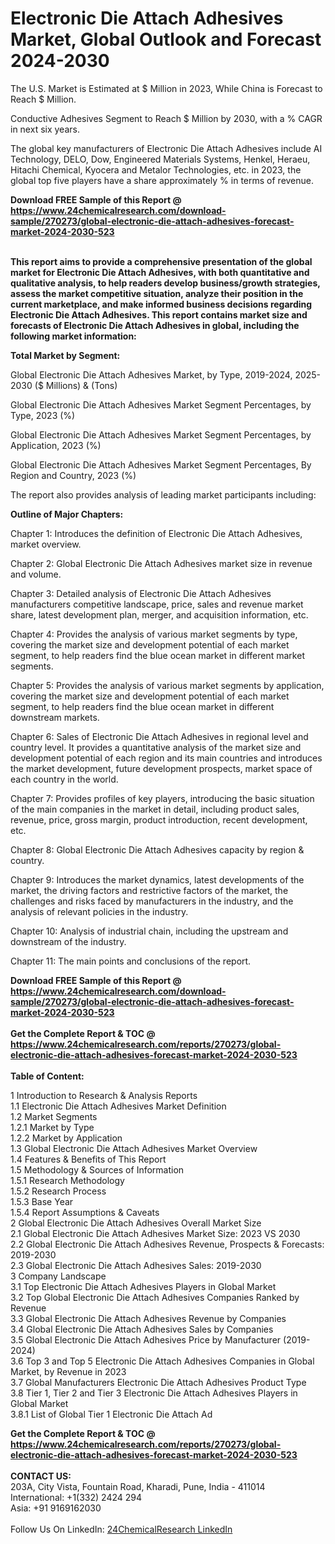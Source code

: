 <h1>Electronic Die Attach Adhesives Market, Global Outlook and Forecast 2024-2030</h1><p>
The U.S. Market is Estimated at $ Million in 2023, While China is Forecast to Reach $ Million.</p><p>
Conductive Adhesives Segment to Reach $ Million by 2030, with a % CAGR in next six years.</p><p>
The global key manufacturers of Electronic Die Attach Adhesives include AI Technology, DELO, Dow, Engineered Materials Systems, Henkel, Heraeu, Hitachi Chemical, Kyocera and Metalor Technologies, etc. in 2023, the global top five players have a share approximately % in terms of revenue.</p><div><b>Download FREE Sample of this Report @ 
            <a href="https://www.24chemicalresearch.com/download-sample/270273/global-electronic-die-attach-adhesives-forecast-market-2024-2030-523">
            https://www.24chemicalresearch.com/download-sample/270273/global-electronic-die-attach-adhesives-forecast-market-2024-2030-523</a></b></div><br><p>
<strong>This report aims to provide a comprehensive presentation of the global market for Electronic Die Attach Adhesives, with both quantitative and qualitative analysis, to help readers develop business/growth strategies, assess the market competitive situation, analyze their position in the current marketplace, and make informed business decisions regarding Electronic Die Attach Adhesives. This report contains market size and forecasts of Electronic Die Attach Adhesives in global, including the following market information:</strong>
</p><p>
<strong>Total Market by Segment:</strong></p><p>
Global Electronic Die Attach Adhesives Market, by Type, 2019-2024, 2025-2030 ($ Millions) &amp; (Tons)</p><p>
Global Electronic Die Attach Adhesives Market Segment Percentages, by Type, 2023 (%)</p><p>
</p><p>
Global Electronic Die Attach Adhesives Market Segment Percentages, by Application, 2023 (%)</p><p>
</p><p>
Global Electronic Die Attach Adhesives Market Segment Percentages, By Region and Country, 2023 (%)</p><p>
</p><p>
The report also provides analysis of leading market participants including:</p><p>
</p><p>
</p><p>
</p><p><strong>Outline of Major Chapters:</strong></p><p>
</p><p>Chapter 1: Introduces the definition of Electronic Die Attach Adhesives, market overview.</p><p>
Chapter 2: Global Electronic Die Attach Adhesives market size in revenue and volume.</p><p>
Chapter 3: Detailed analysis of Electronic Die Attach Adhesives manufacturers competitive landscape, price, sales and revenue market share, latest development plan, merger, and acquisition information, etc.</p><p>
Chapter 4: Provides the analysis of various market segments by type, covering the market size and development potential of each market segment, to help readers find the blue ocean market in different market segments.</p><p>
Chapter 5: Provides the analysis of various market segments by application, covering the market size and development potential of each market segment, to help readers find the blue ocean market in different downstream markets.</p><p>
Chapter 6: Sales of Electronic Die Attach Adhesives in regional level and country level. It provides a quantitative analysis of the market size and development potential of each region and its main countries and introduces the market development, future development prospects, market space of each country in the world.</p><p>
Chapter 7: Provides profiles of key players, introducing the basic situation of the main companies in the market in detail, including product sales, revenue, price, gross margin, product introduction, recent development, etc.</p><p>
Chapter 8: Global Electronic Die Attach Adhesives capacity by region &amp; country.</p><p>
Chapter 9: Introduces the market dynamics, latest developments of the market, the driving factors and restrictive factors of the market, the challenges and risks faced by manufacturers in the industry, and the analysis of relevant policies in the industry.</p><p>
Chapter 10: Analysis of industrial chain, including the upstream and downstream of the industry.</p><p>
Chapter 11: The main points and conclusions of the report.</p><div><b>Download FREE Sample of this Report @ 
            <a href="https://www.24chemicalresearch.com/download-sample/270273/global-electronic-die-attach-adhesives-forecast-market-2024-2030-523">
            https://www.24chemicalresearch.com/download-sample/270273/global-electronic-die-attach-adhesives-forecast-market-2024-2030-523</a></b></div><br><div><b>Get the Complete Report & TOC @ 
            <a href="https://www.24chemicalresearch.com/reports/270273/global-electronic-die-attach-adhesives-forecast-market-2024-2030-523">
            https://www.24chemicalresearch.com/reports/270273/global-electronic-die-attach-adhesives-forecast-market-2024-2030-523</a></b></div><br>
            <b>Table of Content:</b><p>1 Introduction to Research & Analysis Reports<br />
    1.1 Electronic Die Attach Adhesives Market Definition<br />
    1.2 Market Segments<br />
        1.2.1 Market by Type<br />
        1.2.2 Market by Application<br />
    1.3 Global Electronic Die Attach Adhesives Market Overview<br />
    1.4 Features & Benefits of This Report<br />
    1.5 Methodology & Sources of Information<br />
        1.5.1 Research Methodology<br />
        1.5.2 Research Process<br />
        1.5.3 Base Year<br />
        1.5.4 Report Assumptions & Caveats<br />
2 Global Electronic Die Attach Adhesives Overall Market Size<br />
    2.1 Global Electronic Die Attach Adhesives Market Size: 2023 VS 2030<br />
    2.2 Global Electronic Die Attach Adhesives Revenue, Prospects & Forecasts: 2019-2030<br />
    2.3 Global Electronic Die Attach Adhesives Sales: 2019-2030<br />
3 Company Landscape<br />
    3.1 Top Electronic Die Attach Adhesives Players in Global Market<br />
    3.2 Top Global Electronic Die Attach Adhesives Companies Ranked by Revenue<br />
    3.3 Global Electronic Die Attach Adhesives Revenue by Companies<br />
    3.4 Global Electronic Die Attach Adhesives Sales by Companies<br />
    3.5 Global Electronic Die Attach Adhesives Price by Manufacturer (2019-2024)<br />
    3.6 Top 3 and Top 5 Electronic Die Attach Adhesives Companies in Global Market, by Revenue in 2023<br />
    3.7 Global Manufacturers Electronic Die Attach Adhesives Product Type<br />
    3.8 Tier 1, Tier 2 and Tier 3 Electronic Die Attach Adhesives Players in Global Market<br />
        3.8.1 List of Global Tier 1 Electronic Die Attach Ad</p><div><b>Get the Complete Report & TOC @ 
            <a href="https://www.24chemicalresearch.com/reports/270273/global-electronic-die-attach-adhesives-forecast-market-2024-2030-523">
            https://www.24chemicalresearch.com/reports/270273/global-electronic-die-attach-adhesives-forecast-market-2024-2030-523</a></b></div><br><b>CONTACT US:</b><br>
            203A, City Vista, Fountain Road, Kharadi, Pune, India - 411014<br>
            International: +1(332) 2424 294<br>
            Asia: +91 9169162030 <br><br>
            Follow Us On LinkedIn: <a href="https://www.linkedin.com/company/24chemicalresearch/">24ChemicalResearch LinkedIn</a>